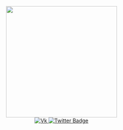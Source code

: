 <div id="header" align="center">
  <img src="https://media.giphy.com/media/JPsyY8SZ04BqHv3Rol/giphy.gif" width="300"/>
</div>

<div id="badges" align="center">
  <a href="your-youtube-URL">
    <img src="https://img.shields.io/badge/Vk-blue?style=for-the-badge&logo=Vk&logoColor=white" alt="Vk"/>
  </a>
  <a href="your-twitter-URL">
    <img src="https://img.shields.io/badge/Telegram-blue?style=for-the-badge&logo=Telegram&logoColor=white" alt="Twitter Badge"/>
  </a>
  <div>
    <img src="https://komarev.com/ghpvc/?username=MrArtga03&style=flat-square&color=green" alt=""/>
  </div>
</div>

<!--
**MrArtga03/MrArtga03** is a ✨ _special_ ✨ repository because its `README.md` (this file) appears on your GitHub profile.

Here are some ideas to get you started:

- 🔭 I’m currently working on ...
- 🌱 I’m currently learning ...
- 👯 I’m looking to collaborate on ...
- 🤔 I’m looking for help with ...
- 💬 Ask me about ...
- 📫 How to reach me: ...
- 😄 Pronouns: ...
- ⚡ Fun fact: ...
-->
